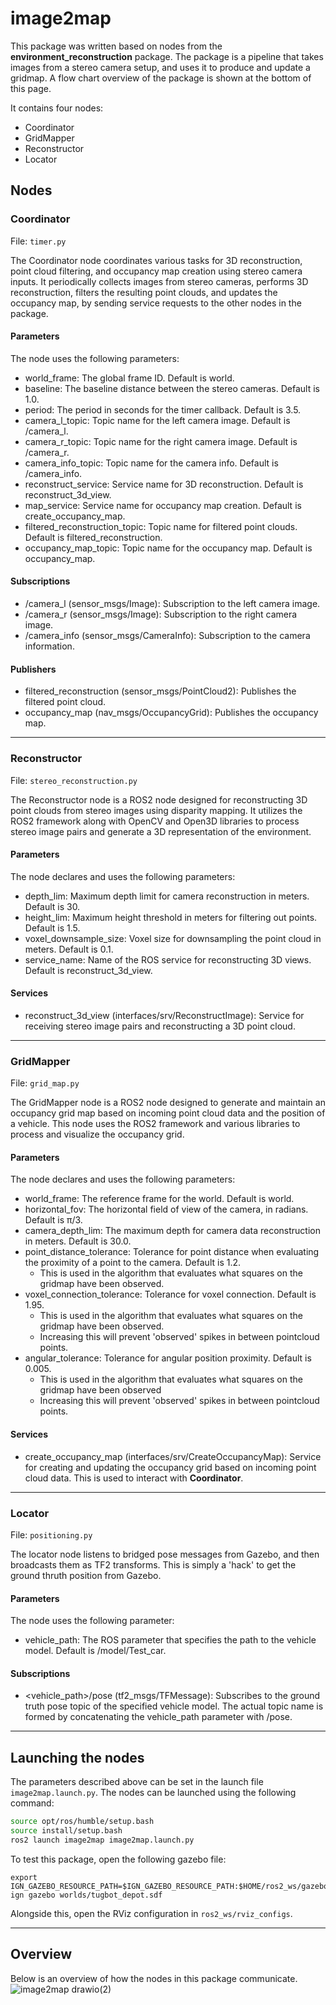 # image2map
This package was written based on nodes from the **environment_reconstruction** package. The package is a pipeline that takes images from a stereo camera setup, and uses it to produce and update a gridmap. A flow chart overview of the package is shown at the bottom of this page.

It contains four nodes:
- Coordinator
- GridMapper
- Reconstructor
- Locator

## Nodes
### Coordinator
File: `timer.py`

The Coordinator node coordinates various tasks for 3D reconstruction, point cloud filtering, and occupancy map creation using stereo camera inputs.
It periodically collects images from stereo cameras, performs 3D reconstruction, filters the resulting point clouds, and updates the occupancy map, by sending service requests to the other nodes in the package.

#### Parameters

The node uses the following parameters:
- world_frame: The global frame ID. Default is world.
- baseline: The baseline distance between the stereo cameras. Default is 1.0.
- period: The period in seconds for the timer callback. Default is 3.5.
- camera_l_topic: Topic name for the left camera image. Default is /camera_l.
- camera_r_topic: Topic name for the right camera image. Default is /camera_r.
- camera_info_topic: Topic name for the camera info. Default is /camera_info.
- reconstruct_service: Service name for 3D reconstruction. Default is reconstruct_3d_view.
- map_service: Service name for occupancy map creation. Default is create_occupancy_map.
- filtered_reconstruction_topic: Topic name for filtered point clouds. Default is filtered_reconstruction.
- occupancy_map_topic: Topic name for the occupancy map. Default is occupancy_map.

#### Subscriptions

- /camera_l (sensor_msgs/Image): Subscription to the left camera image.
- /camera_r (sensor_msgs/Image): Subscription to the right camera image.
- /camera_info (sensor_msgs/CameraInfo): Subscription to the camera information.

#### Publishers

- filtered_reconstruction (sensor_msgs/PointCloud2): Publishes the filtered point cloud.
- occupancy_map (nav_msgs/OccupancyGrid): Publishes the occupancy map.

----

### Reconstructor
File: `stereo_reconstruction.py`

The Reconstructor node is a ROS2 node designed for reconstructing 3D point clouds from stereo images using disparity mapping. It utilizes the ROS2 framework along with OpenCV and Open3D libraries to process stereo image pairs and generate a 3D representation of the environment.

#### Parameters

The node declares and uses the following parameters:

- depth_lim: Maximum depth limit for camera reconstruction in meters. Default is 30.
- height_lim: Maximum height threshold in meters for filtering out points. Default is 1.5.
- voxel_downsample_size: Voxel size for downsampling the point cloud in meters. Default is 0.1.
- service_name: Name of the ROS service for reconstructing 3D views. Default is reconstruct_3d_view.

#### Services

- reconstruct_3d_view (interfaces/srv/ReconstructImage): Service for receiving stereo image pairs and reconstructing a 3D point cloud.

----
### GridMapper
File: `grid_map.py`

The GridMapper node is a ROS2 node designed to generate and maintain an occupancy grid map based on incoming point cloud data and the position of a vehicle. This node uses the ROS2 framework and various libraries to process and visualize the occupancy grid.

#### Parameters

The node declares and uses the following parameters:

  - world_frame: The reference frame for the world. Default is world.
  - horizontal_fov: The horizontal field of view of the camera, in radians. Default is π/3.
  - camera_depth_lim: The maximum depth for camera data reconstruction in meters. Default is 30.0.
  - point_distance_tolerance: Tolerance for point distance when evaluating the proximity of a point to the camera. Default is 1.2.
    - This is used in the algorithm that evaluates what squares on the gridmap have been observed. 
  - voxel_connection_tolerance: Tolerance for voxel connection. Default is 1.95.
    - This is used in the algorithm that evaluates what squares on the gridmap have been observed. 
    - Increasing this will prevent 'observed' spikes in between pointcloud points.
  - angular_tolerance: Tolerance for angular position proximity. Default is 0.005.
    - This is used in the algorithm that evaluates what squares on the gridmap have been observed
    - Increasing this will prevent 'observed' spikes in between pointcloud points.

#### Services

- create_occupancy_map (interfaces/srv/CreateOccupancyMap): Service for creating and updating the occupancy grid based on incoming point cloud data. This is used to interact with **Coordinator**.

----

### Locator
File: `positioning.py`

The locator node listens to bridged pose messages from Gazebo, and then broadcasts them as TF2 transforms. This is simply a 'hack' to get the ground thruth position from Gazebo.

#### Parameters

The node uses the following parameter:

- vehicle_path: The ROS parameter that specifies the path to the vehicle model. Default is /model/Test_car.

#### Subscriptions
- <vehicle_path>/pose (tf2_msgs/TFMessage): Subscribes to the ground truth pose topic of the specified vehicle model. The actual topic name is formed by concatenating the vehicle_path parameter with /pose.

----
## Launching the nodes
The parameters described above can be set in the launch file `image2map.launch.py`. The nodes can be launched using the following command:

```bash
source opt/ros/humble/setup.bash
source install/setup.bash
ros2 launch image2map image2map.launch.py
```

To test this package, open the following gazebo file:
```
export IGN_GAZEBO_RESOURCE_PATH=$IGN_GAZEBO_RESOURCE_PATH:$HOME/ros2_ws/gazebo_files/
ign gazebo worlds/tugbot_depot.sdf
```
Alongside this, open the RViz configuration in `ros2_ws/rviz_configs`.

----
## Overview
Below is an overview of how the nodes in this package communicate.
![image2map drawio(2)](https://github.com/Luka140/AE4ASM599-ros-gazebo/assets/92033464/ddbb3cc1-ef14-4dd9-9c69-9364ebcca554)



